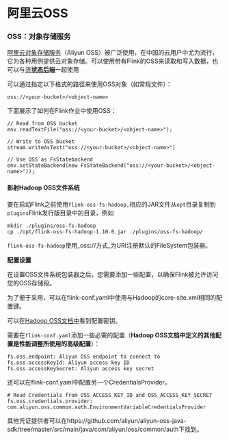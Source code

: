 # 阿里云OSS

### OSS：对象存储服务 <a id="oss-object-storage-service"></a>

 [阿里云对象存储服务](https://www.aliyun.com/product/oss)（Aliyun OSS）被广泛使用，在中国的云用户中尤为流行，它为各种用例提供​​云对象存储。可以使用带有Flink的OSS来读取和写入数据，也可以与[流](https://ci.apache.org/projects/flink/flink-docs-release-1.10/ops/state/state_backends.html)[**状态后端**](https://ci.apache.org/projects/flink/flink-docs-release-1.10/ops/state/state_backends.html)一起使用

可以通过指定以下格式的路径来使用OSS对象（如常规文件）：

```text
oss://<your-bucket>/<object-name>
```

下面展示了如何在Flink作业中使用OSS：

```text
// Read from OSS bucket
env.readTextFile("oss://<your-bucket>/<object-name>");

// Write to OSS bucket
stream.writeAsText("oss://<your-bucket>/<object-name>")

// Use OSS as FsStatebackend
env.setStateBackend(new FsStateBackend("oss://<your-bucket>/<object-name>"));
```

#### 影射Hadoop OSS文件系统 <a id="shaded-hadoop-oss-file-system"></a>

要在启动Flink之前使用`flink-oss-fs-hadoop,`相应的JAR文件从`opt`目录复制到`plugins`Flink发行版目录中的目录，例如

```text
mkdir ./plugins/oss-fs-hadoop
cp ./opt/flink-oss-fs-hadoop-1.10.0.jar ./plugins/oss-fs-hadoop/
```

`flink-oss-fs-hadoop`使用_oss://方式_为URI注册默认的FileSystem包装器。

**配置设置**

在设置OSS文件系统包装器之后，您需要添加一些配置，以确保Flink被允许访问您的OSS存储段。

为了便于采用，可以在flink-conf.yaml中使用与Hadoop的core-site.xml相同的配置键。

可以在[Hadoop OSS文档中](http://hadoop.apache.org/docs/current/hadoop-aliyun/tools/hadoop-aliyun/index.html)看到配置密钥。

需要在`flink-conf.yaml`添加一些必需的配置（**Hadoop OSS文档中定义的其他配置是性能调整所使用的高级配置**）：

```text
fs.oss.endpoint: Aliyun OSS endpoint to connect to
fs.oss.accessKeyId: Aliyun access key ID
fs.oss.accessKeySecret: Aliyun access key secret
```

还可以在flink-conf.yaml中配置另一个CredentialsProvider。

```text
# Read Credentials from OSS_ACCESS_KEY_ID and OSS_ACCESS_KEY_SECRET
fs.oss.credentials.provider: com.aliyun.oss.common.auth.EnvironmentVariableCredentialsProvider
```

其他凭证提供者可以在https://github.com/aliyun/aliyun-oss-java-sdk/tree/master/src/main/java/com/aliyun/oss/common/auth下找到。

